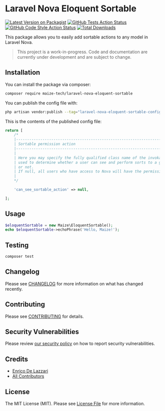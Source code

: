# Laravel Nova Eloquent Sortable

[![Latest Version on Packagist](https://img.shields.io/packagist/v/maize-tech/laravel-nova-eloquent-sortable.svg?style=flat-square)](https://packagist.org/packages/maize-tech/laravel-nova-eloquent-sortable)
[![GitHub Tests Action Status](https://img.shields.io/github/workflow/status/maize-tech/laravel-nova-eloquent-sortable/run-tests?label=tests)](https://github.com/maize-tech/laravel-nova-eloquent-sortable/actions?query=workflow%3Arun-tests+branch%3Amain)
[![GitHub Code Style Action Status](https://img.shields.io/github/workflow/status/maize-tech/laravel-nova-eloquent-sortable/Fix%20PHP%20code%20style%20issues?label=code%20style)](https://github.com/maize-tech/laravel-nova-eloquent-sortable/actions?query=workflow%3A"Fix+PHP+code+style+issues"+branch%3Amain)
[![Total Downloads](https://img.shields.io/packagist/dt/maize-tech/laravel-nova-eloquent-sortable.svg?style=flat-square)](https://packagist.org/packages/maize-tech/laravel-nova-eloquent-sortable)

This package allows you to easily add sortable actions to any model in Laravel Nova.

> This project is a work-in-progress. Code and documentation are currently under development and are subject to change.

## Installation

You can install the package via composer:

```bash
composer require maize-tech/laravel-nova-eloquent-sortable
```

You can publish the config file with:

```bash
php artisan vendor:publish --tag="laravel-nova-eloquent-sortable-config"
```

This is the contents of the published config file:

```php
return [
    /*
    |--------------------------------------------------------------------------
    | Sortable permission action
    |--------------------------------------------------------------------------
    |
    | Here you may specify the fully qualified class name of the invokable class
    | used to determine whether a user can see and perform sorts to a given model
    | or not.
    | If null, all users who have access to Nova will have the permission.
    |
    */

    'can_see_sortable_action' => null,

];
```

## Usage

```php
$eloquentSortable = new Maize\EloquentSortable();
echo $eloquentSortable->echoPhrase('Hello, Maize!');
```

## Testing

```bash
composer test
```

## Changelog

Please see [CHANGELOG](CHANGELOG.md) for more information on what has changed recently.

## Contributing

Please see [CONTRIBUTING](.github/CONTRIBUTING.md) for details.

## Security Vulnerabilities

Please review [our security policy](../../security/policy) on how to report security vulnerabilities.

## Credits

- [Enrico De Lazzari](https://github.com/enricodelazzari)
- [All Contributors](../../contributors)

## License

The MIT License (MIT). Please see [License File](LICENSE.md) for more information.
